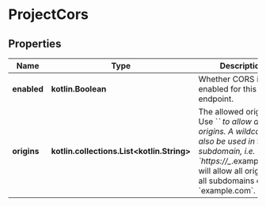 
# ProjectCors

## Properties
| Name | Type | Description | Notes |
| ------------ | ------------- | ------------- | ------------- |
| **enabled** | **kotlin.Boolean** | Whether CORS is enabled for this endpoint. |  [optional] |
| **origins** | **kotlin.collections.List&lt;kotlin.String&gt;** | The allowed origins. Use &#x60;*&#x60; to allow all origins. A wildcard can also be used in the subdomain, i.e. &#x60;https://_*.example.com&#x60; will allow all origins on all subdomains of &#x60;example.com&#x60;. |  [optional] |



